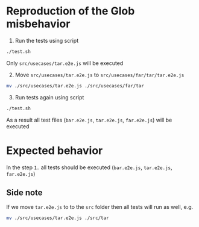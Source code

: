 # Reproduction of the Glob misbehavior

1. Run the tests using script

```bash
./test.sh
```

Only `src/usecases/tar.e2e.js` will be executed

2. Move `src/usecases/tar.e2e.js` to `src/usecases/far/tar/tar.e2e.js`

```bash
mv ./src/usecases/tar.e2e.js ./src/usecases/far/tar
```

3. Run tests again using script

```bash
./test.sh
```

As a result all test files (`bar.e2e.js`, `tar.e2e.js`, `far.e2e.js`) will be executed

# Expected behavior

In the step `1.` all tests should be executed (`bar.e2e.js`, `tar.e2e.js`, `far.e2e.js`)

## Side note

If we move `tar.e2e.js` to to the `src` folder then all tests will run as well, e.g.

```bash
mv ./src/usecases/tar.e2e.js ./src/tar
```

